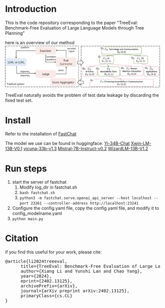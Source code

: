 # Introduction #
This is the code repository corresponding to the paper "TreeEval: Benchmark-Free Evaluation of Large Language Models through Tree Planning"

here is an overview of our method
![图片说明](.//images//method.png) 

TreeEval naturally avoids the problem of test data leakage by discarding the fixed test set.

# Install #
Refer to the installation of [FastChat](https://github.com/lm-sys/FastChat)

The model we use can be found in huggingface:
[Yi-34B-Chat](https://huggingface.co/01-ai/Yi-34B-Chat)
[Xwin-LM-13B-V0.1](https://huggingface.co/Xwin-LM/Xwin-LM-13B-V0.1)
[vicuna-33b-v1.3](https://huggingface.co/lmsys/vicuna-33b-v1.3)
[Mistral-7B-Instruct-v0.2](https://huggingface.co/mistralai/Mistral-7B-Instruct-v0.2)
[WizardLM-13B-V1.2](https://huggingface.co/WizardLM/WizardLM-13B-V1.2)
# Run steps #
1. start the server of fastchat
	1. Modify log_dir in fastchat.sh
	1. `bash fastchat.sh`
	2. `python3 -m fastchat.serve.openai_api_server --host localhost --port 23261 --controller-address http://localhost:23241`
2. Configure the config.yaml file, copy the config.yaml file, and modify it to config_modelname.yaml
3. `python main.py`

# Citation #
if you find this useful for your work, please cite:
<pre>
@article{li2024treeeval,
      title={TreeEval: Benchmark-Free Evaluation of Large Language Models through Tree Planning}, 
      author={Xiang Li and Yunshi Lan and Chao Yang},
      year={2024},
      eprint={2402.13125},
      archivePrefix={arXiv},
      journal={arXiv preprint arXiv:2402.13125},
      primaryClass={cs.CL}
}
</pre>